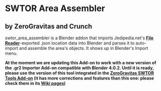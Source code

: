 # SWTOR Area Assembler
## by ZeroGravitas and Crunch
swtor_area_assembler is a Blender addon that imports Jedipedia.net's **[File Reader](https://swtor.jedipedia.net/reader)**-exported .json location data into Blender and parses it to auto-import and assemble the area's objects. It shows up in Blender's Import menu.

**At the moment we are updating this Add-on to work with a new version of the .gr2 Importer Add-on compatible with Blender 4.0.2. Until it is ready, please use the version of this tool integrated in the [ZeroGravitas SWTOR Tools Add-on](https://github.com/SWTOR-Slicers/ZG-SWTOR-Tools) (it has more corrections and features than this one: please check them in its [Wiki pages](https://github.com/SWTOR-Slicers/WikiPedia/wiki/ZG-SWTOR-Tools-Add-on))**
